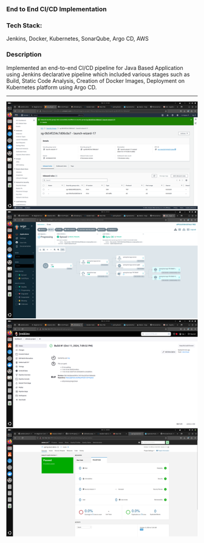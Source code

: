 ### End to End CI/CD Implementation 
### Tech Stack:
Jenkins, Docker, Kubernetes, SonarQube, Argo CD, AWS 
### Description
Implemented an end-to-end CI/CD pipeline for Java Based Application using Jenkins declarative pipeline which included 
various stages such as Build, Static Code Analysis, Creation of Docker Images, Deployment on Kubernetes platform using 
Argo CD. 
<hr />
<img src = "aws.png" />
<img src = "argo.png" />
<img src = "jenkins.png" />
<img src = "sonar.png" />
